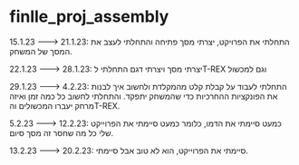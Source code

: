 # finlle_proj_assembly


15.1.23 ---> 21.1.23:
התחלתי את הפרויקט, יצרתי מסך פתיחה והתחלתי לעצב את המסך של המשחק.

22.1.23 ---> 28.1.23:
יצרתי מסך ויצרתי דגם התחלתי לT-REX וגם למכשול

29.1.23 ---> 4.2.23:
התחלתי לעבוד על קבלת קלט מהמקלדת ולחשוב איך לבנות את הפונקציות ההחרכיות כדי שהמשחק יתפקד. והתחלתי לחשוב כל כמה זמן ואיזה מרחק יעברו המכשולים והT-REX.

5.2.23 ---> 12.2.23:
כמעט סיימתי את הדמו, כלומר כמעט סיימתי את הפרוייקט שלי כל מה שחסר זה מסך סיום.

13.2.23 ---> 20.2.23:
סיימתי את הפרוייקט, הוא לא טוב אבל סיימתי.
